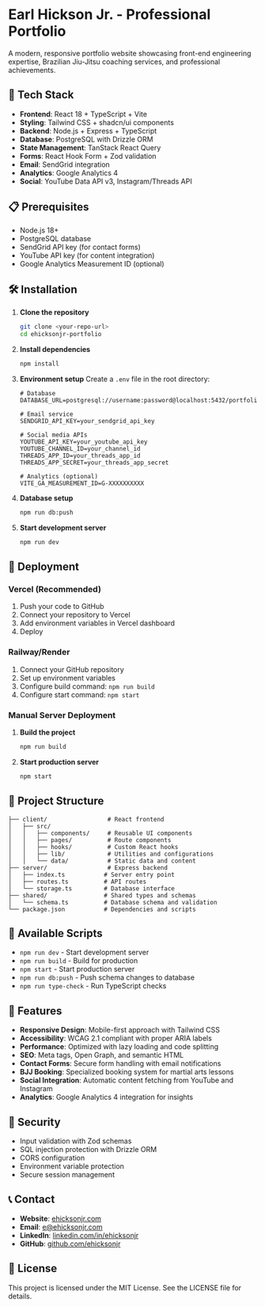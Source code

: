 # Earl Hickson Jr. - Professional Portfolio

A modern, responsive portfolio website showcasing front-end engineering expertise, Brazilian Jiu-Jitsu coaching services, and professional achievements.

## 🚀 Tech Stack

- **Frontend**: React 18 + TypeScript + Vite
- **Styling**: Tailwind CSS + shadcn/ui components
- **Backend**: Node.js + Express + TypeScript
- **Database**: PostgreSQL with Drizzle ORM
- **State Management**: TanStack React Query
- **Forms**: React Hook Form + Zod validation
- **Email**: SendGrid integration
- **Analytics**: Google Analytics 4
- **Social**: YouTube Data API v3, Instagram/Threads API

## 📋 Prerequisites

- Node.js 18+ 
- PostgreSQL database
- SendGrid API key (for contact forms)
- YouTube API key (for content integration)
- Google Analytics Measurement ID (optional)

## 🛠️ Installation

1. **Clone the repository**
   ```bash
   git clone <your-repo-url>
   cd ehicksonjr-portfolio
   ```

2. **Install dependencies**
   ```bash
   npm install
   ```

3. **Environment setup**
   Create a `.env` file in the root directory:
   ```env
   # Database
   DATABASE_URL=postgresql://username:password@localhost:5432/portfolio

   # Email service
   SENDGRID_API_KEY=your_sendgrid_api_key

   # Social media APIs
   YOUTUBE_API_KEY=your_youtube_api_key
   YOUTUBE_CHANNEL_ID=your_channel_id
   THREADS_APP_ID=your_threads_app_id
   THREADS_APP_SECRET=your_threads_app_secret

   # Analytics (optional)
   VITE_GA_MEASUREMENT_ID=G-XXXXXXXXXX
   ```

4. **Database setup**
   ```bash
   npm run db:push
   ```

5. **Start development server**
   ```bash
   npm run dev
   ```

## 🚀 Deployment

### Vercel (Recommended)

1. Push your code to GitHub
2. Connect your repository to Vercel
3. Add environment variables in Vercel dashboard
4. Deploy

### Railway/Render

1. Connect your GitHub repository
2. Set up environment variables
3. Configure build command: `npm run build`
4. Configure start command: `npm start`

### Manual Server Deployment

1. **Build the project**
   ```bash
   npm run build
   ```

2. **Start production server**
   ```bash
   npm start
   ```

## 📁 Project Structure

```
├── client/                 # React frontend
│   ├── src/
│   │   ├── components/     # Reusable UI components
│   │   ├── pages/          # Route components
│   │   ├── hooks/          # Custom React hooks
│   │   ├── lib/            # Utilities and configurations
│   │   └── data/           # Static data and content
├── server/                 # Express backend
│   ├── index.ts           # Server entry point
│   ├── routes.ts          # API routes
│   └── storage.ts         # Database interface
├── shared/                # Shared types and schemas
│   └── schema.ts          # Database schema and validation
└── package.json           # Dependencies and scripts
```

## 🔧 Available Scripts

- `npm run dev` - Start development server
- `npm run build` - Build for production
- `npm start` - Start production server
- `npm run db:push` - Push schema changes to database
- `npm run type-check` - Run TypeScript checks

## 🎨 Features

- **Responsive Design**: Mobile-first approach with Tailwind CSS
- **Accessibility**: WCAG 2.1 compliant with proper ARIA labels
- **Performance**: Optimized with lazy loading and code splitting
- **SEO**: Meta tags, Open Graph, and semantic HTML
- **Contact Forms**: Secure form handling with email notifications
- **BJJ Booking**: Specialized booking system for martial arts lessons
- **Social Integration**: Automatic content fetching from YouTube and Instagram
- **Analytics**: Google Analytics 4 integration for insights

## 🔐 Security

- Input validation with Zod schemas
- SQL injection protection with Drizzle ORM
- CORS configuration
- Environment variable protection
- Secure session management

## 📞 Contact

- **Website**: [ehicksonjr.com](https://ehicksonjr.com)
- **Email**: e@ehicksonjr.com
- **LinkedIn**: [linkedin.com/in/ehicksonjr](https://linkedin.com/in/ehicksonjr)
- **GitHub**: [github.com/ehicksonjr](https://github.com/ehicksonjr)

## 📄 License

This project is licensed under the MIT License. See the LICENSE file for details.